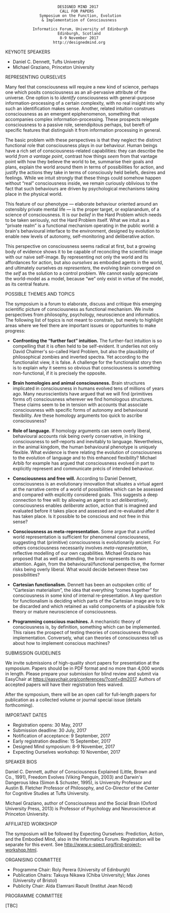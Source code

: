                            DESIGNED MIND 2017
                            CALL FOR PAPERS
                   Symposium on the Function, Evolution
                    & Implementation of Consciousness

                Informatics Forum, University of Edinburgh
                           Edinburgh, Scotland
                            8-9 November 2017
                         http://designedmind.org

KEYNOTE SPEAKERS

* Daniel C. Dennett, Tufts University
* Michael Graziano, Princeton University

REPRESENTING OURSELVES

Many feel that consciousness will require a new kind of science, perhaps one
which posits consciousness as an all-pervasive attribute of the universe. One
option is to _identify_ consciousness with general-purpose
information-processing of a certain complexity, with no real insight into why
such an identification makes sense. Another, related intuition construes
consciousness as an emergent epiphenomenon, something that accompanies complex
information-processing. These prospects relegate consciousness to a passive
role, serendipitous perhaps, but bereft of specific features that distinguish
it from information processing in general.

The basic problem with these perspectives is that they neglect the distinct
functional role that consciousness plays in our behaviour. Human beings have a
rich set of consciousness-related capabilities: they can describe the world
_from a vantage point_, contrast how things _seem_ from that vantage point
with how they believe the world to be, summarise their goals and plans,
explain the world around them in terms of possibilities for action, and
justify the actions they take in terms of consciously held beliefs, desires
and feelings. While we intuit strongly that these things could somehow happen
without &ldquo;real&rdquo; consciousness inside, we remain curiously oblivious
to the fact that such behaviours are driven by psychological mechanisms taking
place in the physical world.

This feature of our phenotype &mdash; elaborate behaviour oriented around an
ostensibly private mental life &mdash; is the proper target, or explanandum,
of a science of consciousness. It is our _belief_ in the Hard Problem which
needs to be taken seriously, not the Hard Problem itself. What we intuit as a
&ldquo;private realm&rdquo; is a functional mechanism operating in the public
world: a brain's behavioural interface to the environment, designed by
evolution to enable new levels of autonomy, self-monitoring and deliberative
action.

This perspective on consciousness seems radical at first, but a growing body
of evidence shows it to be capable of reconciling the scientific image with
our naive self-image. By representing not only the world and its affordances
for action, but also _ourselves_ as embodied agents in the world, and
ultimately ourselves _as representers_, the evolving brain converged on the
_self_ as the solution to a control problem. We cannot easily appreciate the
world-model as a model, because &ldquo;we&rdquo; only exist in virtue of the
model, as its central feature.

POSSIBLE THEMES AND TOPICS

The symposium is a forum to elaborate, discuss and critique this emerging
scientific picture of consciousness as functional mechanism. We invite
perspectives from philosophy, psychology, neuroscience and informatics. The
following list of topics is not meant to constrain, but merely to highlight
areas where we feel there are important issues or opportunities to make
progress:

* **Confronting the &ldquo;further fact&rdquo; intuition.** The further-fact
  intuition is so compelling that it is often held to be self-evident. It
  underlies not only David Chalmer's so-called Hard Problem, but also the
  plausibility of philosophical zombies and inverted spectra. Yet according to
  the functionalist view, it is false. A challenge for the functionalist story
  then is to explain _why_ it seems so obvious that consciousness is something
  non-functional, if it is precisely the opposite.
 
* **Brain homologies and animal consciousness.** Brain structures implicated
  in consciousness in humans evolved tens of millions of years ago. Many
  neuroscientists have argued that we will find (primitives forms of)
  consciousness wherever we find homologous structures. These claims seem to
  be in tension with accounts that associate consciousness with specific forms
  of autonomy and behavioural flexibility. Are these homology arguments too
  quick to ascribe consciousness?

* **Role of language.** If homology arguments can seem overly liberal,
  behavioural accounts risk being overly conservative, in linking
  consciousness to self-reports and inevitably to language. Nevertheless, in
  the animal kingdom, the human behavioural phenotype is uniquely flexible.
  What evidence is there relating the evolution of consciousness to the
  evolution of language and to this enhanced flexibility? Michael Arbib for
  example has argued that consciousness evolved in part to explicitly
  represent and communicate précis of intended behaviour.

* **Consciousness and free will.** According to Daniel Dennett, consciousness
  is an evolutionary innovation that situates a virtual agent at the narrative
  centre of a world of possibilities which can be assessed and compared with
  explicitly considered goals. This suggests a deep connection to free will:
  by allowing an agent to act _deliberatively_, consciousness enables
  _deliberate_ action, action that is imagined and evaluated before it takes
  place and assessed and re-evaluated after it has taken place. Is it possible
  to be conscious and not free in this sense?

* **Consciousness as meta-representation.** Some argue that a unified world
  representation is sufficient for phenomenal consciousness, suggesting that
  (primitive) consciousness is evolutionarily ancient. For others
  consciousness necessarily involves _meta-representation_, reflective
  modelling of our own capabilities. Michael Graziano has proposed that as
  well as attending, the brain represents its own attention. Again, from the
  behavioural/functional perspective, the former risks being overly liberal.
  What would decide between these two possibilities?

* **Cartesian functionalism.** Dennett has been an outspoken critic of
  &ldquo;Cartesian materialism&rdquo;, the idea that everything &ldquo;comes
  together&rdquo; for consciousness in some kind of internal re-presentation.
  A key question for functionalism is deciding which parts of the Cartesian
  image are to to be discarded and which retained as valid components of a
  plausible folk theory or mature neuroscience of consciousness.

* **Programming conscious machines.** A mechanistic theory of consciousness
  is, by definition, something which can be implemented. This raises the
  prospect of testing theories of consciousness through implementation.
  Conversely, what can theories of consciousness tell us about how to
  implement conscious machines?

SUBMISSION GUIDELINES

We invite submissions of high-quality short papers for presentation at the
symposium. Papers should be in PDF format and no more than 4,000 words in
length. Please prepare your submission for blind review and submit via
EasyChair at https://easychair.org/conferences/?conf=dm2017. Authors of
accepted papers will have their registration fees waived.

After the symposium, there will be an open call for full-length papers for
publication as a collected volume or journal special issue (details
forthcoming).

IMPORTANT DATES

- Registration opens: 30 May, 2017
- Submission deadline: 30 July, 2017
- Notification of acceptance: 9 September, 2017
- Early registration deadline: 15 September, 2017
- Designed Mind symposium: 8-9 November, 2017
- Expecting Ourselves workshop: 10 November, 2017 

SPEAKER BIOS

Daniel C. Dennett, author of Consciousness Explained (Little, Brown and Co.,
1991), Freedom Evolves (Viking Penguin, 2003) and Darwin's Dangerous Idea
(Simon & Schuster, 1995), is University Professor and Austin B. Fletcher
Professor of Philosophy, and Co-Director of the Center for Cognitive Studies
at Tufts University.

Michael Graziano, author of Consciousness and the Social Brain (Oxford
University Press, 2013) is Professor of Psychology and Neuroscience at
Princeton University.

AFFILIATED WORKSHOP 

The symposium will be followed by Expecting Ourselves: Prediction, Action, and
the Embodied Mind, also in the Informatics Forum. Registration will be
separate for this event. See
http://www.x-spect.org/first-project-workshop.html.

ORGANISING COMMITTEE

- Programme Chair: Roly Perera (University of Edinburgh)
- Publication Chairs: Takuya Nikawa (Chiba University); Max Jones (University of Bristol)
- Publicity Chair: Aïda Elamrani Raoult (Institut Jean Nicod)

PROGRAMME COMMITTEE

[TBC]
